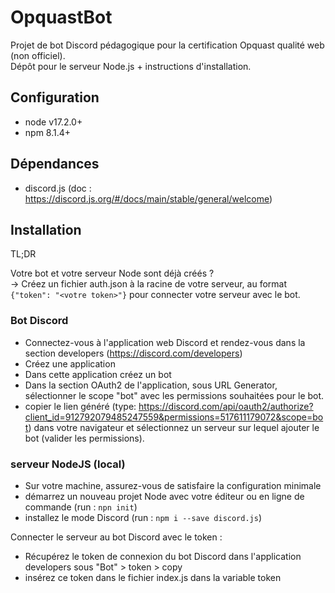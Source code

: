 # OpquastBot
Projet de bot Discord pédagogique pour la certification Opquast qualité web (non officiel).\
Dépôt pour le serveur Node.js + instructions d'installation.

## Configuration
- node v17.2.0+
- npm 8.1.4+

## Dépendances 
- discord.js (doc : https://discord.js.org/#/docs/main/stable/general/welcome)

## Installation

TL;DR 

Votre bot et votre serveur Node sont déjà créés ?\
-> Créez un fichier auth.json à la racine de votre serveur, au format `{"token": "<votre token>"}` pour connecter votre serveur avec le bot.

### Bot Discord

- Connectez-vous à l'application web Discord et rendez-vous dans la section developers (https://discord.com/developers)
- Créez une application
- Dans cette application créez un bot
- Dans la section OAuth2 de l'application, sous URL Generator, sélectionner le scope "bot" avec les permissions souhaitées pour le bot.
- copier le lien généré (type: https://discord.com/api/oauth2/authorize?client_id=912792079485247559&permissions=517611179072&scope=bot) dans votre navigateur et sélectionnez un serveur sur lequel ajouter le bot (valider les permissions).

### serveur NodeJS (local)

- Sur votre machine, assurez-vous de satisfaire la configuration minimale
- démarrez un nouveau projet Node avec votre éditeur ou en ligne de commande (run : `npn init`)
- installez le mode Discord (run : `npm i --save discord.js`)

Connecter le serveur au bot Discord avec le token :
- Récupérez le token de connexion du bot Discord dans l'application developers sous "Bot" > token > copy
- insérez ce token dans le fichier index.js dans la variable token

